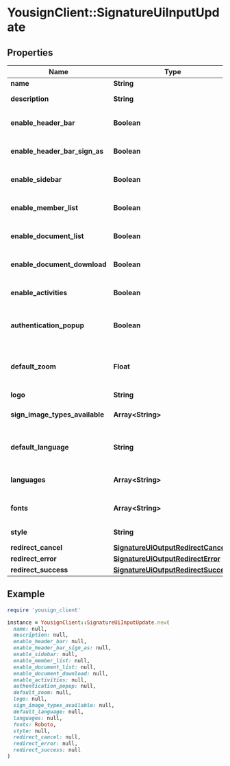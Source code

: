 # YousignClient::SignatureUiInputUpdate

## Properties

| Name | Type | Description | Notes |
| ---- | ---- | ----------- | ----- |
| **name** | **String** | Resource&#39;s name |  |
| **description** | **String** | Signature UI&#39;s description | [optional] |
| **enable_header_bar** | **Boolean** | Toggle header bar of the app view | [optional][default to true] |
| **enable_header_bar_sign_as** | **Boolean** | Toggle \&quot;Sign as\&quot; band on the top of the app view | [optional][default to true] |
| **enable_sidebar** | **Boolean** | Toggle sidebar of the app view | [optional][default to true] |
| **enable_member_list** | **Boolean** | Toggle list of members in the procedure | [optional][default to true] |
| **enable_document_list** | **Boolean** | Toggle list of documents in the procedure | [optional][default to true] |
| **enable_document_download** | **Boolean** | Toggle downloads buttons for documents | [optional][default to true] |
| **enable_activities** | **Boolean** | Toggle activity feed | [optional][default to true] |
| **authentication_popup** | **Boolean** | True for use a popup for enter the SMS code, false for use a fullscreen view. | [optional][default to false] |
| **default_zoom** | **Float** | Default zoom of the pdf viewer. Default is the adapted to the resolution of your screen. | [optional] |
| **logo** | **String** | Base64 of your logo | [optional] |
| **sign_image_types_available** | **Array&lt;String&gt;** | Allow sign images types available for signature. | [optional] |
| **default_language** | **String** | Default language of the view. Must be in \&quot;languages\&quot; field. | [optional] |
| **languages** | **Array&lt;String&gt;** | Array of allowed languages, use country code | [optional] |
| **fonts** | **Array&lt;String&gt;** | List of fonts to load on the view. (Loaded via google fonts) | [optional] |
| **style** | **String** | CSS for customize the view | [optional] |
| **redirect_cancel** | [**SignatureUiOutputRedirectCancel**](SignatureUiOutputRedirectCancel.md) |  | [optional] |
| **redirect_error** | [**SignatureUiOutputRedirectError**](SignatureUiOutputRedirectError.md) |  | [optional] |
| **redirect_success** | [**SignatureUiOutputRedirectSuccess**](SignatureUiOutputRedirectSuccess.md) |  | [optional] |

## Example

```ruby
require 'yousign_client'

instance = YousignClient::SignatureUiInputUpdate.new(
  name: null,
  description: null,
  enable_header_bar: null,
  enable_header_bar_sign_as: null,
  enable_sidebar: null,
  enable_member_list: null,
  enable_document_list: null,
  enable_document_download: null,
  enable_activities: null,
  authentication_popup: null,
  default_zoom: null,
  logo: null,
  sign_image_types_available: null,
  default_language: null,
  languages: null,
  fonts: Roboto,
  style: null,
  redirect_cancel: null,
  redirect_error: null,
  redirect_success: null
)
```


